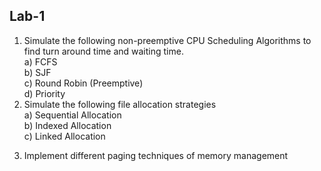 ## Lab-1

 1. Simulate the following non-preemptive CPU Scheduling Algorithms to find turn around time and waiting time.<br>
 a) FCFS <br>
 b) SJF<br>
 c) Round Robin (Preemptive)<br>
 d) Priority<br>
 2. Simulate the following file allocation strategies<br>
 a) Sequential Allocation<br>
 b) Indexed Allocation<br>
 c) Linked Allocation<br>
 3) Implement different paging techniques of memory management
